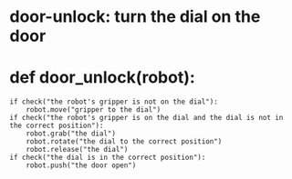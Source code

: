 # door-unlock: turn the dial on the door
# def door_unlock(robot):
    if check("the robot's gripper is not on the dial"):
        robot.move("gripper to the dial")
    if check("the robot's gripper is on the dial and the dial is not in the correct position"):
        robot.grab("the dial")
        robot.rotate("the dial to the correct position")
        robot.release("the dial")
    if check("the dial is in the correct position"):
        robot.push("the door open")